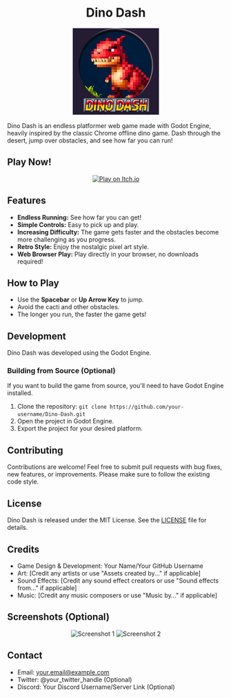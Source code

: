 <h1 align="center">Dino Dash</h1>

<p align="center">
  <img src="imp/din.png" alt="Dino Dash Logo" width="200">
</p>

Dino Dash is an endless platformer web game made with Godot Engine, heavily inspired by the classic Chrome offline dino game.  Dash through the desert, jump over obstacles, and see how far you can run!

## Play Now!

<p align="center">
  <a href="https://ashish-patnaik.itch.io/dino-dash">
    <img src="path/to/itchio-button.png" alt="Play on Itch.io" width="150"> 
  </a>
</p>

## Features

* **Endless Running:**  See how far you can get!
* **Simple Controls:** Easy to pick up and play.
* **Increasing Difficulty:**  The game gets faster and the obstacles become more challenging as you progress.
* **Retro Style:**  Enjoy the nostalgic pixel art style.
* **Web Browser Play:**  Play directly in your browser, no downloads required!

## How to Play

* Use the **Spacebar** or **Up Arrow Key** to jump.
* Avoid the cacti and other obstacles.
* The longer you run, the faster the game gets!

## Development

Dino Dash was developed using the Godot Engine.

### Building from Source (Optional)

If you want to build the game from source, you'll need to have Godot Engine installed.

1. Clone the repository: `git clone https://github.com/your-username/Dino-Dash.git`
2. Open the project in Godot Engine.
3. Export the project for your desired platform.

## Contributing

Contributions are welcome! Feel free to submit pull requests with bug fixes, new features, or improvements.  Please make sure to follow the existing code style.

## License

Dino Dash is released under the MIT License.  See the [LICENSE](LICENSE) file for details.

## Credits

* Game Design & Development: Your Name/Your GitHub Username
* Art: [Credit any artists or use "Assets created by..." if applicable]
* Sound Effects: [Credit any sound effect creators or use "Sound effects from..." if applicable]
* Music: [Credit any music composers or use "Music by..." if applicable]

## Screenshots (Optional)

<p align="center">
  <img src="path/to/screenshot1.png" alt="Screenshot 1" width="400">
  <img src="path/to/screenshot2.png" alt="Screenshot 2" width="400">
</p>

## Contact

* Email: your.email@example.com
* Twitter: @your_twitter_handle (Optional)
* Discord: Your Discord Username/Server Link (Optional)
